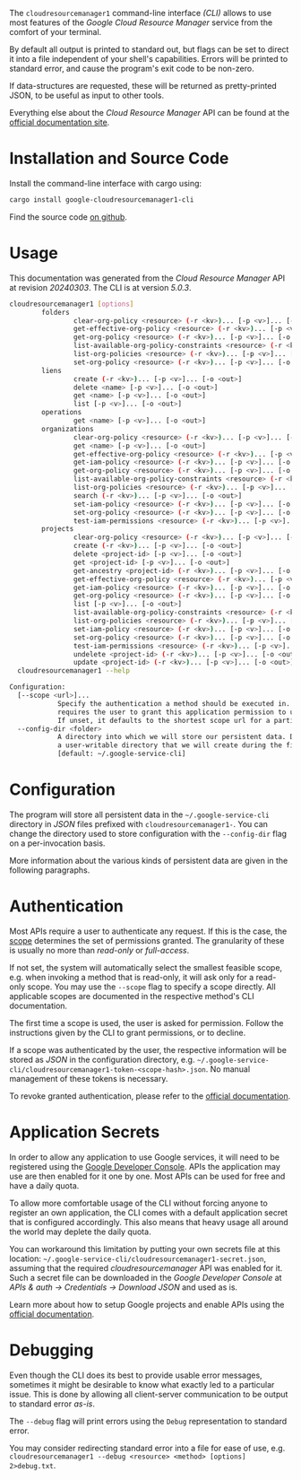 <!---
DO NOT EDIT !
This file was generated automatically from 'src/generator/templates/cli/README.md.mako'
DO NOT EDIT !
-->
The `cloudresourcemanager1` command-line interface *(CLI)* allows to use most features of the *Google Cloud Resource Manager* service from the comfort of your terminal.

By default all output is printed to standard out, but flags can be set to direct it into a file independent of your shell's
capabilities. Errors will be printed to standard error, and cause the program's exit code to be non-zero.

If data-structures are requested, these will be returned as pretty-printed JSON, to be useful as input to other tools.

Everything else about the *Cloud Resource Manager* API can be found at the
[official documentation site](https://cloud.google.com/resource-manager).

# Installation and Source Code

Install the command-line interface with cargo using:

```bash
cargo install google-cloudresourcemanager1-cli
```

Find the source code [on github](https://github.com/Byron/google-apis-rs/tree/main/gen/cloudresourcemanager1-cli).

# Usage

This documentation was generated from the *Cloud Resource Manager* API at revision *20240303*. The CLI is at version *5.0.3*.

```bash
cloudresourcemanager1 [options]
        folders
                clear-org-policy <resource> (-r <kv>)... [-p <v>]... [-o <out>]
                get-effective-org-policy <resource> (-r <kv>)... [-p <v>]... [-o <out>]
                get-org-policy <resource> (-r <kv>)... [-p <v>]... [-o <out>]
                list-available-org-policy-constraints <resource> (-r <kv>)... [-p <v>]... [-o <out>]
                list-org-policies <resource> (-r <kv>)... [-p <v>]... [-o <out>]
                set-org-policy <resource> (-r <kv>)... [-p <v>]... [-o <out>]
        liens
                create (-r <kv>)... [-p <v>]... [-o <out>]
                delete <name> [-p <v>]... [-o <out>]
                get <name> [-p <v>]... [-o <out>]
                list [-p <v>]... [-o <out>]
        operations
                get <name> [-p <v>]... [-o <out>]
        organizations
                clear-org-policy <resource> (-r <kv>)... [-p <v>]... [-o <out>]
                get <name> [-p <v>]... [-o <out>]
                get-effective-org-policy <resource> (-r <kv>)... [-p <v>]... [-o <out>]
                get-iam-policy <resource> (-r <kv>)... [-p <v>]... [-o <out>]
                get-org-policy <resource> (-r <kv>)... [-p <v>]... [-o <out>]
                list-available-org-policy-constraints <resource> (-r <kv>)... [-p <v>]... [-o <out>]
                list-org-policies <resource> (-r <kv>)... [-p <v>]... [-o <out>]
                search (-r <kv>)... [-p <v>]... [-o <out>]
                set-iam-policy <resource> (-r <kv>)... [-p <v>]... [-o <out>]
                set-org-policy <resource> (-r <kv>)... [-p <v>]... [-o <out>]
                test-iam-permissions <resource> (-r <kv>)... [-p <v>]... [-o <out>]
        projects
                clear-org-policy <resource> (-r <kv>)... [-p <v>]... [-o <out>]
                create (-r <kv>)... [-p <v>]... [-o <out>]
                delete <project-id> [-p <v>]... [-o <out>]
                get <project-id> [-p <v>]... [-o <out>]
                get-ancestry <project-id> (-r <kv>)... [-p <v>]... [-o <out>]
                get-effective-org-policy <resource> (-r <kv>)... [-p <v>]... [-o <out>]
                get-iam-policy <resource> (-r <kv>)... [-p <v>]... [-o <out>]
                get-org-policy <resource> (-r <kv>)... [-p <v>]... [-o <out>]
                list [-p <v>]... [-o <out>]
                list-available-org-policy-constraints <resource> (-r <kv>)... [-p <v>]... [-o <out>]
                list-org-policies <resource> (-r <kv>)... [-p <v>]... [-o <out>]
                set-iam-policy <resource> (-r <kv>)... [-p <v>]... [-o <out>]
                set-org-policy <resource> (-r <kv>)... [-p <v>]... [-o <out>]
                test-iam-permissions <resource> (-r <kv>)... [-p <v>]... [-o <out>]
                undelete <project-id> (-r <kv>)... [-p <v>]... [-o <out>]
                update <project-id> (-r <kv>)... [-p <v>]... [-o <out>]
  cloudresourcemanager1 --help

Configuration:
  [--scope <url>]...
            Specify the authentication a method should be executed in. Each scope
            requires the user to grant this application permission to use it.
            If unset, it defaults to the shortest scope url for a particular method.
  --config-dir <folder>
            A directory into which we will store our persistent data. Defaults to
            a user-writable directory that we will create during the first invocation.
            [default: ~/.google-service-cli]

```

# Configuration

The program will store all persistent data in the `~/.google-service-cli` directory in *JSON* files prefixed with `cloudresourcemanager1-`.  You can change the directory used to store configuration with the `--config-dir` flag on a per-invocation basis.

More information about the various kinds of persistent data are given in the following paragraphs.

# Authentication

Most APIs require a user to authenticate any request. If this is the case, the [scope][scopes] determines the 
set of permissions granted. The granularity of these is usually no more than *read-only* or *full-access*.

If not set, the system will automatically select the smallest feasible scope, e.g. when invoking a
method that is read-only, it will ask only for a read-only scope. 
You may use the `--scope` flag to specify a scope directly. 
All applicable scopes are documented in the respective method's CLI documentation.

The first time a scope is used, the user is asked for permission. Follow the instructions given 
by the CLI to grant permissions, or to decline.

If a scope was authenticated by the user, the respective information will be stored as *JSON* in the configuration
directory, e.g. `~/.google-service-cli/cloudresourcemanager1-token-<scope-hash>.json`. No manual management of these tokens
is necessary.

To revoke granted authentication, please refer to the [official documentation][revoke-access].

# Application Secrets

In order to allow any application to use Google services, it will need to be registered using the 
[Google Developer Console][google-dev-console]. APIs the application may use are then enabled for it
one by one. Most APIs can be used for free and have a daily quota.

To allow more comfortable usage of the CLI without forcing anyone to register an own application, the CLI
comes with a default application secret that is configured accordingly. This also means that heavy usage
all around the world may deplete the daily quota.

You can workaround this limitation by putting your own secrets file at this location: 
`~/.google-service-cli/cloudresourcemanager1-secret.json`, assuming that the required *cloudresourcemanager* API 
was enabled for it. Such a secret file can be downloaded in the *Google Developer Console* at 
*APIs & auth -> Credentials -> Download JSON* and used as is.

Learn more about how to setup Google projects and enable APIs using the [official documentation][google-project-new].


# Debugging

Even though the CLI does its best to provide usable error messages, sometimes it might be desirable to know
what exactly led to a particular issue. This is done by allowing all client-server communication to be 
output to standard error *as-is*.

The `--debug` flag will print errors using the `Debug` representation to standard error.

You may consider redirecting standard error into a file for ease of use, e.g. `cloudresourcemanager1 --debug <resource> <method> [options] 2>debug.txt`.


[scopes]: https://developers.google.com/+/api/oauth#scopes
[revoke-access]: http://webapps.stackexchange.com/a/30849
[google-dev-console]: https://console.developers.google.com/
[google-project-new]: https://developers.google.com/console/help/new/
